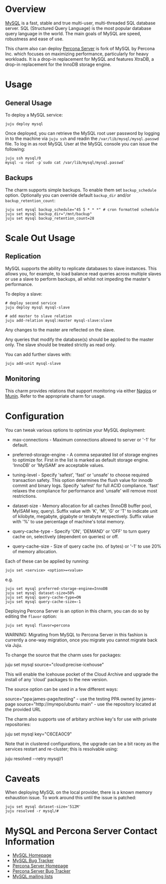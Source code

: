# Overview

[MySQL](http://www.mysql.com) is a fast, stable and true multi-user, multi-threaded SQL database server. SQL (Structured Query Language) is the most popular database query language in the world. The main goals of MySQL are speed, robustness and ease of use.

This charm also can deploy [Percona Server](http://www.percona.com/software/percona-server) is fork of MySQL by Percona Inc. which focuses on maximizing performance, particularly for heavy workloads. It is a drop-in replacement for MySQL and features XtraDB, a drop-in replacement for the InnoDB storage engine.

# Usage

## General Usage

To deploy a MySQL service:

    juju deploy mysql

Once deployed, you can retrieve the MySQL root user password by logging in to the machine via `juju ssh` and readin the `/var/lib/mysql/mysql.passwd` file. To log in as root MySQL User at the MySQL console you can issue the following:

    juju ssh mysql/0
    mysql -u root -p`sudo cat /var/lib/mysql/mysql.passwd`

## Backups

The charm supports simple backups. To enable them set `backup_schedule` option. Optionally you can override default `backup_dir` and/or `backup_retention_count`:

    juju set mysql backup_schedule="45 5 * * *" # cron formatted schedule
    juju set mysql backup_dir="/mnt/backup"
    juju set mysql backup_retention_count=28

# Scale Out Usage 

## Replication

MySQL supports the ability to replicate databases to slave instances. This
allows you, for example, to load balance read queries across multiple slaves or
use a slave to perform backups, all whilst not impeding the master's
performance.

To deploy a slave:

    # deploy second service
    juju deploy mysql mysql-slave

    # add master to slave relation
    juju add-relation mysql:master mysql-slave:slave

Any changes to the master are reflected on the slave.

Any queries that modify the database(s) should be applied to the master only.
The slave should be treated strictly as read only.

You can add further slaves with:

    juju add-unit mysql-slave

## Monitoring

This charm provides relations that support monitoring via either [Nagios](https://jujucharms.com/precise/nagios) or [Munin](https://jujucharms.com/precise/munin/). Refer to the appropriate charm for usage.

# Configuration

You can tweak various options to optimize your MySQL deployment:

* max-connections - Maximum connections allowed to server or '-1' for default.

* preferred-storage-engine - A comma separated list of storage engines to
  optimize for. First in the list is marked as default storage engine. 'InnoDB'
  or 'MyISAM' are acceptable values.

* tuning-level - Specify 'safest', 'fast' or 'unsafe' to choose required
  transaction safety. This option determines the flush value for innodb commit
  and binary logs. Specify 'safest' for full ACID compliance. 'fast' relaxes the
  compliance for performance and 'unsafe' will remove most restrictions.

* dataset-size - Memory allocation for all caches (InnoDB buffer pool, MyISAM
  key, query). Suffix value with 'K', 'M', 'G' or 'T' to indicate unit of
  kilobyte, megabyte, gigabyte or terabyte respectively. Suffix value with '%'
  to use percentage of machine's total memory.

* query-cache-type - Specify 'ON', 'DEMAND' or 'OFF' to turn query cache on,
  selectively (dependent on queries) or off.

* query-cache-size - Size of query cache (no. of bytes) or '-1' to use 20%
  of memory allocation.

Each of these can be applied by running:

    juju set <service> <option>=<value>

e.g.

    juju set mysql preferred-storage-engine=InnoDB
    juju set mysql dataset-size=50%
    juju set mysql query-cache-type=ON
    juju set mysql query-cache-size=-1

Deploying Percona Server is an option in this charm, you can do so by editing the `flavor` option:

    juju set mysql flavor=percona

WARNING: Migrating from MySQL to Percona Server in this fashion is currently a one-way migration, once you migrate you cannot migrate back via Juju. 

To change the source that the charm uses for packages:

  juju set mysql source="cloud:precise-icehouse"

This will enable the Icehouse pocket of the Cloud Archive and upgrade the install of any 'cloud' packages to the new version.

The source option can be used in a few different ways:

  source="ppa:james-page/testing" - use the testing PPA owned by james-page
  source="http://myrepo/ubuntu main" - use the repository located at the provided URL

The charm also supports use of arbitary archive key's for use with private repositories:

  juju set mysql key="C6CEA0C9"

Note that in clustered configurations, the upgrade can be a bit racey as the services restart and re-cluster; this is resolvable using:

  juju resolved --retry mysql/1

# Caveats 

When deploying MySQL on the local provider, there is a known memory exhaustion issue. To work around this until the issue is patched:

    juju set mysql dataset-size='512M'
    juju resolved -r mysql/#

# MySQL and Percona Server Contact Information

- [MySQL Homepage](http://www.mysql.com)
- [MySQL Bug Tracker](http://bugs.mysql.com/)
- [Percona Server Homepage](http://www.percona.com/software/percona-server)
- [Percona Server Bug Tracker](https://bugs.launchpad.net/percona-server/)
- [MySQL mailing lists](http://lists.mysql.com/)
